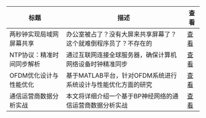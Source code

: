|标题|描述|查看|
|-|-|-|
| 两秒钟实现局域网屏幕共享   | 办公室被占了？没有大屏来共享屏幕了？这个就难倒程序员了？不存在的    | [查看](https://www.aspiringcode.com/content?id=17000393250248) |
| NTP协议：精准时间同步解析 | 通过互联网连接全球服务器，确保计算机网络设备时钟精准同步        | [查看](https://www.aspiringcode.com/content?id=17087527268846) |
| OFDM优化设计与性能优化  | 基于MATLAB平台，针对OFDM系统进行系统设计与性能优化方面的研究 | [查看](https://www.aspiringcode.com/content?id=17253542842766) |
| 通信运营商数据分析实战    | 本文将详细介绍一个基于BP神经网络的通信运营商数据分析实战       | [查看](https://www.aspiringcode.com/content?id=17181032043506) |
